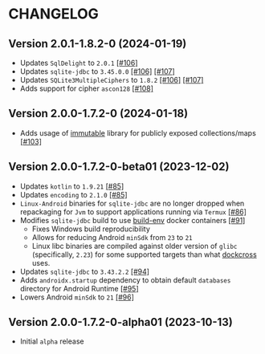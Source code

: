 # CHANGELOG

## Version 2.0.1-1.8.2-0 (2024-01-19)
 - Updates `SqlDelight` to `2.0.1` [[#106]][106]
 - Updates `sqlite-jdbc` to `3.45.0.0` [[#106]][106] [[#107]][107]
 - Updates `SQLite3MultipleCiphers` to `1.8.2` [[#106]][106] [[#107]][107]
 - Adds support for cipher `ascon128` [[#108]][108]

## Version 2.0.0-1.7.2-0 (2024-01-18)
 - Adds usage of [immutable][url-immutable] library for publicly exposed collections/maps [[#103]][103]

## Version 2.0.0-1.7.2-0-beta01 (2023-12-02)
 - Updates `kotlin` to `1.9.21` [[#85]][85]
 - Updates `encoding` to `2.1.0` [[#85]][85]
 - `Linux-Android` binaries for `sqlite-jdbc` are no longer dropped when repackaging
   for `Jvm` to support applications running via `Termux` [[#86]][86]
 - Modifies `sqlite-jdbc` build to use [build-env][url-build-env] docker containers [[#91]][91]
     - Fixes Windows build reproducibility
     - Allows for reducing Android `minSdk` from `23` to `21`
     - Linux libc binaries are compiled against older version of `glibc` (specifically, `2.23`)
       for some supported targets than what [dockcross][url-dockcross] uses.
 - Updates `sqlite-jdbc` to `3.43.2.2` [[#94]][94]
 - Adds `androidx.startup` dependency to obtain default `databases` directory for
   Android Runtime [[#95]][95]
 - Lowers Android `minSdk` to `21` [[#96]][96]

## Version 2.0.0-1.7.2-0-alpha01 (2023-10-13)
 - Initial `alpha` release

[url-build-env]: https://github.com/05nelsonm/build-env
[url-dockcross]: https://github.com/dockcross/dockcross
[url-immutable]: https://github.com/05nelsonm/immutable

[85]: https://github.com/toxicity-io/sqlite-mc/pull/85
[86]: https://github.com/toxicity-io/sqlite-mc/pull/86
[91]: https://github.com/toxicity-io/sqlite-mc/pull/91
[94]: https://github.com/toxicity-io/sqlite-mc/pull/94
[95]: https://github.com/toxicity-io/sqlite-mc/pull/95
[96]: https://github.com/toxicity-io/sqlite-mc/pull/96
[103]: https://github.com/toxicity-io/sqlite-mc/pull/103
[106]: https://github.com/toxicity-io/sqlite-mc/pull/106
[107]: https://github.com/toxicity-io/sqlite-mc/pull/107
[108]: https://github.com/toxicity-io/sqlite-mc/pull/108
